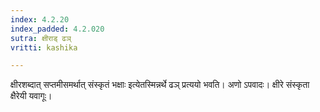 ```yaml
---
index: 4.2.20
index_padded: 4.2.020
sutra: क्षीराड् ढञ्
vritti: kashika

---
```

क्षीरशब्दात् सप्तमीसमर्थात् संस्कृतं भक्षाः इत्येतस्मिन्नर्थे ढञ् प्रत्ययो भवति। अणो ऽपवादः। क्षीरे संस्कृता क्षैरेयी यवागूः।